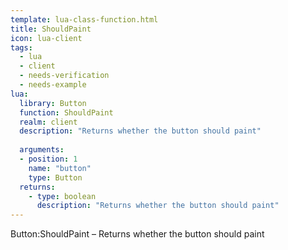 ```yaml
---
template: lua-class-function.html
title: ShouldPaint
icon: lua-client
tags:
  - lua
  - client
  - needs-verification
  - needs-example
lua:
  library: Button
  function: ShouldPaint
  realm: client
  description: "Returns whether the button should paint"
  
  arguments:
  - position: 1
    name: "button"
    type: Button
  returns:
    - type: boolean
      description: "Returns whether the button should paint"
---
```


<div class="lua__search__keywords">
Button:ShouldPaint &#x2013; Returns whether the button should paint
</div>
